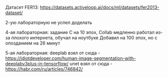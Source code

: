 Датасет FER13:
https://datasets.activeloop.ai/docs/ml/datasets/fer2013-dataset/

2-ую лабораторную не успел доделать

4-ая лабораторная: задание C на 10 эпох, Collab медленно работал из-за плохого интернета, обучал на ноутбуке
Добавил на 100 эпох, но с опозданием на 26 минут

5-ая лабораторная: 
  deeplab взял от сюда - https://idiotdeveloper.com/human-image-segmentation-with-deeplabv3plus-in-tensorflow/
  unet взял от сюда - https://habr.com/ru/articles/746842/
